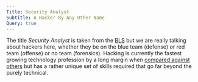 ```yaml
---
Title: Security Analyst
Subtitle: A Hacker By Any Other Name
Query: true
---
```


The title *Security Analyst* is taken from the [BLS](https://www.bls.gov/ooh/computer-and-information-technology/information-security-analysts.htm) but we are really talking about hackers here, whether they be on the blue team (defense) or red team (offense) or no team (forensics). Hacking is currently the fastest growing technology profession by a long margin when [compared against others](/jobs/) but has a rather unique set of skills required that go far beyond the purely technical.
